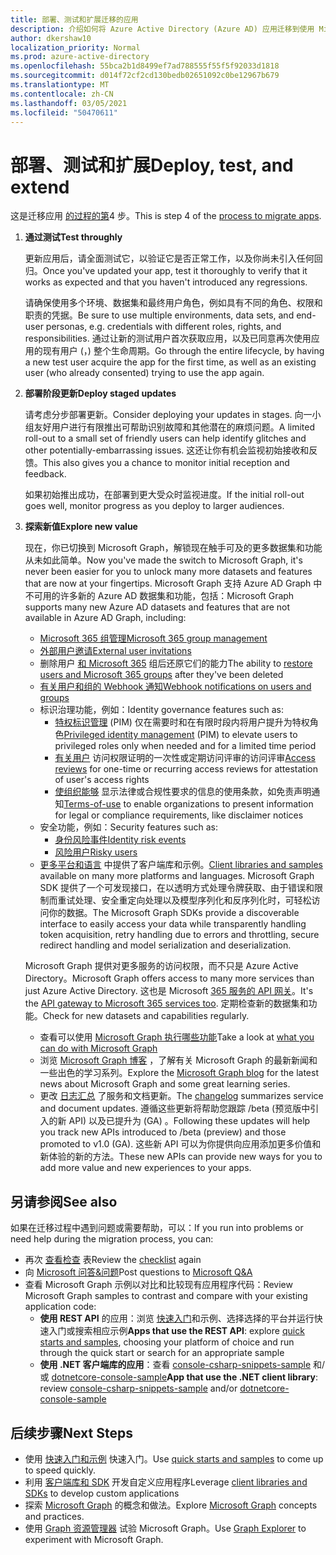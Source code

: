 ```yaml
---
title: 部署、测试和扩展迁移的应用
description: 介绍如何将 Azure Active Directory (Azure AD) 应用迁移到使用 Microsoft Graph API (REST) ;这将讨论步骤 3：部署、测试和扩展。
author: dkershaw10
localization_priority: Normal
ms.prod: azure-active-directory
ms.openlocfilehash: 55bca2b1d8499ef7ad788555f55f5f92033d1818
ms.sourcegitcommit: d014f72cf2cd130bedb02651092c0be12967b679
ms.translationtype: MT
ms.contentlocale: zh-CN
ms.lasthandoff: 03/05/2021
ms.locfileid: "50470611"
---
```

# <a name="deploy-test-and-extend"></a><span data-ttu-id="61b6f-103">部署、测试和扩展</span><span class="sxs-lookup"><span data-stu-id="61b6f-103">Deploy, test, and extend</span></span>

<span data-ttu-id="61b6f-104">这是迁移应用 [的过程的第](migrate-azure-ad-graph-planning-checklist.md)4 步。</span><span class="sxs-lookup"><span data-stu-id="61b6f-104">This is step 4 of the [process to migrate apps](migrate-azure-ad-graph-planning-checklist.md).</span></span>

1.  <span data-ttu-id="61b6f-105">**通过测试**</span><span class="sxs-lookup"><span data-stu-id="61b6f-105">**Test throughly**</span></span>

    <span data-ttu-id="61b6f-106">更新应用后，请全面测试它，以验证它是否正常工作，以及你尚未引入任何回归。</span><span class="sxs-lookup"><span data-stu-id="61b6f-106">Once you've updated your app, test it thoroughly to verify that it works as expected and that you haven't introduced any regressions.</span></span>  

    <span data-ttu-id="61b6f-107">请确保使用多个环境、数据集和最终用户角色，例如具有不同的角色、权限和职责的凭据。</span><span class="sxs-lookup"><span data-stu-id="61b6f-107">Be sure to use multiple environments, data sets, and end-user personas, e.g. credentials with different roles, rights, and responsibilities.</span></span> <span data-ttu-id="61b6f-108">通过让新的测试用户首次获取应用，以及已同意再次使用应用的现有用户 (，) 整个生命周期。</span><span class="sxs-lookup"><span data-stu-id="61b6f-108">Go through the entire lifecycle, by having a new test user acquire the app for the first time, as well as an existing user (who already consented) trying to use the app again.</span></span>

2.  <span data-ttu-id="61b6f-109">**部署阶段更新**</span><span class="sxs-lookup"><span data-stu-id="61b6f-109">**Deploy staged updates**</span></span>

    <span data-ttu-id="61b6f-110">请考虑分步部署更新。</span><span class="sxs-lookup"><span data-stu-id="61b6f-110">Consider deploying your updates in stages.</span></span>  <span data-ttu-id="61b6f-111">向一小组友好用户进行有限推出可帮助识别故障和其他潜在的麻烦问题。</span><span class="sxs-lookup"><span data-stu-id="61b6f-111">A limited roll-out to a small set of friendly users can help identify glitches and other potentially-embarrassing issues.</span></span>  <span data-ttu-id="61b6f-112">这还让你有机会监视初始接收和反馈。</span><span class="sxs-lookup"><span data-stu-id="61b6f-112">This also gives you a chance to monitor initial reception and feedback.</span></span>

    <span data-ttu-id="61b6f-113">如果初始推出成功，在部署到更大受众时监视进度。</span><span class="sxs-lookup"><span data-stu-id="61b6f-113">If the initial roll-out goes well, monitor progress as you deploy to larger audiences.</span></span>

3.  <span data-ttu-id="61b6f-114">**探索新值**</span><span class="sxs-lookup"><span data-stu-id="61b6f-114">**Explore new value**</span></span>

    <span data-ttu-id="61b6f-115">现在，你已切换到 Microsoft Graph，解锁现在触手可及的更多数据集和功能从未如此简单。</span><span class="sxs-lookup"><span data-stu-id="61b6f-115">Now you've made the switch to Microsoft Graph, it's never been easier for you to unlock many more datasets and features that are now at your fingertips.</span></span> 
    <span data-ttu-id="61b6f-116">Microsoft Graph 支持 Azure AD Graph 中不可用的许多新的 Azure AD 数据集和功能，包括：</span><span class="sxs-lookup"><span data-stu-id="61b6f-116">Microsoft Graph supports many new Azure AD datasets and features that are not available in Azure AD Graph, including:</span></span> 

    - [<span data-ttu-id="61b6f-117">Microsoft 365 组管理</span><span class="sxs-lookup"><span data-stu-id="61b6f-117">Microsoft 365 group management</span></span>](./office365-groups-concept-overview.md)
    - [<span data-ttu-id="61b6f-118">外部用户邀请</span><span class="sxs-lookup"><span data-stu-id="61b6f-118">External user invitations</span></span>](/graph/api/resources/invitation?view=graph-rest-1.0)
    - <span data-ttu-id="61b6f-119">删除用户 [和 Microsoft 365](/graph/api/resources/directory?view=graph-rest-1.0) 组后还原它们的能力</span><span class="sxs-lookup"><span data-stu-id="61b6f-119">The ability to [restore users and Microsoft 365 groups](/graph/api/resources/directory?view=graph-rest-1.0) after they've been deleted</span></span>
    - [<span data-ttu-id="61b6f-120">有关用户和组的 Webhook 通知</span><span class="sxs-lookup"><span data-stu-id="61b6f-120">Webhook notifications on users and groups</span></span>](./webhooks.md?toc=.%252fref%252ftoc.json&view=graph-rest-1.0)
    - <span data-ttu-id="61b6f-121">标识治理功能，例如：</span><span class="sxs-lookup"><span data-stu-id="61b6f-121">Identity governance features such as:</span></span>
      - <span data-ttu-id="61b6f-122">[特权标识管理](/graph/api/resources/privilegedidentitymanagement-root?view=graph-rest-beta) (PIM) 仅在需要时和在有限时段内将用户提升为特权角色</span><span class="sxs-lookup"><span data-stu-id="61b6f-122">[Privileged identity management](/graph/api/resources/privilegedidentitymanagement-root?view=graph-rest-beta) (PIM) to elevate users to privileged roles only when needed and for a limited time period</span></span>
      - <span data-ttu-id="61b6f-123">[有关用户](/graph/api/resources/accessreviews-root?view=graph-rest-beta) 访问权限证明的一次性或定期访问评审的访问评审</span><span class="sxs-lookup"><span data-stu-id="61b6f-123">[Access reviews](/graph/api/resources/accessreviews-root?view=graph-rest-beta) for one-time or recurring access reviews for attestation of user's access rights</span></span>
      - <span data-ttu-id="61b6f-124">[使组织能够](/graph/api/resources/accessreviews-root?view=graph-rest-beta) 显示法律或合规性要求的信息的使用条款，如免责声明通知</span><span class="sxs-lookup"><span data-stu-id="61b6f-124">[Terms-of-use](/graph/api/resources/accessreviews-root?view=graph-rest-beta) to enable organizations to present information for legal or compliance requirements, like disclaimer notices</span></span>
    - <span data-ttu-id="61b6f-125">安全功能，例如：</span><span class="sxs-lookup"><span data-stu-id="61b6f-125">Security features such as:</span></span>
      - [<span data-ttu-id="61b6f-126">身份风险事件</span><span class="sxs-lookup"><span data-stu-id="61b6f-126">Identity risk events</span></span>](/graph/api/resources/identityriskevent?view=graph-rest-1.0)
      - [<span data-ttu-id="61b6f-127">风险用户</span><span class="sxs-lookup"><span data-stu-id="61b6f-127">Risky users</span></span>](/graph/api/resources/riskyuser?view=graph-rest-1.0)
    - <span data-ttu-id="61b6f-128">[更多平台和语言](./index.yml) 中提供了客户端库和示例。</span><span class="sxs-lookup"><span data-stu-id="61b6f-128">[Client libraries and samples](./index.yml) available on many more platforms and languages.</span></span> <span data-ttu-id="61b6f-129">Microsoft Graph SDK 提供了一个可发现接口，在以透明方式处理令牌获取、由于错误和限制而重试处理、安全重定向处理以及模型序列化和反序列化时，可轻松访问你的数据。</span><span class="sxs-lookup"><span data-stu-id="61b6f-129">The Microsoft Graph SDKs provide a discoverable interface to easily access your data while transparently handling token acquisition, retry handling due to errors and throttling, secure redirect handling and model serialization and deserialization.</span></span>

    <span data-ttu-id="61b6f-130">Microsoft Graph 提供对更多服务的访问权限，而不只是 Azure Active Directory。</span><span class="sxs-lookup"><span data-stu-id="61b6f-130">Microsoft Graph offers access to many more services than just Azure Active Directory.</span></span> <span data-ttu-id="61b6f-131">这也是 Microsoft [365 服务的 API 网关](./index.yml)。</span><span class="sxs-lookup"><span data-stu-id="61b6f-131">It's the [API gateway to Microsoft 365 services too](./index.yml).</span></span>
    <span data-ttu-id="61b6f-132">定期检查新的数据集和功能。</span><span class="sxs-lookup"><span data-stu-id="61b6f-132">Check for new datasets and capabilities regularly.</span></span>  

    - <span data-ttu-id="61b6f-133">查看可以使用 [Microsoft Graph 执行哪些功能](/graph/examples)</span><span class="sxs-lookup"><span data-stu-id="61b6f-133">Take a look at [what you can do with Microsoft Graph](/graph/examples)</span></span>
    - <span data-ttu-id="61b6f-134">浏览 [Microsoft Graph 博客](/graph/blogs) ，了解有关 Microsoft Graph 的最新新闻和一些出色的学习系列。</span><span class="sxs-lookup"><span data-stu-id="61b6f-134">Explore the [Microsoft Graph blog](/graph/blogs) for the latest news about Microsoft Graph and some great learning series.</span></span>
    - <span data-ttu-id="61b6f-135">更改 [日志汇总](/greaph/changelog) 了服务和文档更新。</span><span class="sxs-lookup"><span data-stu-id="61b6f-135">The [changelog](/greaph/changelog) summarizes service and document updates.</span></span> <span data-ttu-id="61b6f-136">遵循这些更新将帮助您跟踪 /beta (预览版中引入的新 API) 以及已提升为 (GA) 。</span><span class="sxs-lookup"><span data-stu-id="61b6f-136">Following these updates will help you track new APIs introduced to /beta (preview) and those promoted to v1.0 (GA).</span></span>  <span data-ttu-id="61b6f-137">这些新 API 可以为你提供向应用添加更多价值和新体验的新的方法。</span><span class="sxs-lookup"><span data-stu-id="61b6f-137">These new APIs can provide new ways for you to add more value and new experiences to your apps.</span></span>  

## <a name="see-also"></a><span data-ttu-id="61b6f-138">另请参阅</span><span class="sxs-lookup"><span data-stu-id="61b6f-138">See also</span></span>

<span data-ttu-id="61b6f-139">如果在迁移过程中遇到问题或需要帮助，可以：</span><span class="sxs-lookup"><span data-stu-id="61b6f-139">If you run into problems or need help during the migration process, you can:</span></span>

- <span data-ttu-id="61b6f-140">再次 [查看检查](migrate-azure-ad-graph-planning-checklist.md) 表</span><span class="sxs-lookup"><span data-stu-id="61b6f-140">Review the [checklist](migrate-azure-ad-graph-planning-checklist.md) again</span></span>
- <span data-ttu-id="61b6f-141">向 [Microsoft 问答&问题](https://docs.microsoft.com/answers/topics/microsoft-graph-applications.html)</span><span class="sxs-lookup"><span data-stu-id="61b6f-141">Post questions to [Microsoft Q&A](https://docs.microsoft.com/answers/topics/microsoft-graph-applications.html)</span></span> 
- <span data-ttu-id="61b6f-142">查看 Microsoft Graph 示例以对比和比较现有应用程序代码：</span><span class="sxs-lookup"><span data-stu-id="61b6f-142">Review Microsoft Graph samples to contrast and compare with your existing application code:</span></span>
  - <span data-ttu-id="61b6f-143">**使用 REST API** 的应用：浏览 [快速入门](https://developer.microsoft.com/graph/get-started)和示例、选择选择的平台并运行快速入门或搜索相应示例</span><span class="sxs-lookup"><span data-stu-id="61b6f-143">**Apps that use the REST API**: explore [quick starts and samples](https://developer.microsoft.com/graph/get-started), choosing your platform of choice and run through the quick start or search for an appropriate sample</span></span>
  - <span data-ttu-id="61b6f-144">**使用 .NET 客户端库的应用**：查看 [console-csharp-snippets-sample](https://github.com/microsoftgraph/console-csharp-snippets-sample) 和/或 [dotnetcore-console-sample](https://github.com/microsoftgraph/dotnetcore-console-sample)</span><span class="sxs-lookup"><span data-stu-id="61b6f-144">**App that use the .NET client library**: review [console-csharp-snippets-sample](https://github.com/microsoftgraph/console-csharp-snippets-sample) and/or [dotnetcore-console-sample](https://github.com/microsoftgraph/dotnetcore-console-sample)</span></span>

## <a name="next-steps"></a><span data-ttu-id="61b6f-145">后续步骤</span><span class="sxs-lookup"><span data-stu-id="61b6f-145">Next Steps</span></span>

- <span data-ttu-id="61b6f-146">使用 [快速入门和示例](/graph/get-started) 快速入门。</span><span class="sxs-lookup"><span data-stu-id="61b6f-146">Use [quick starts and samples](/graph/get-started) to come up to speed quickly.</span></span>
- <span data-ttu-id="61b6f-147">利用 [客户端库和 SDK](https://developer.microsoft.com/graph/get-started) 开发自定义应用程序</span><span class="sxs-lookup"><span data-stu-id="61b6f-147">Leverage [client libraries and SDKs](https://developer.microsoft.com/graph/get-started) to develop custom applications</span></span> 
- <span data-ttu-id="61b6f-148">探索 [Microsoft Graph](./overview.md) 的概念和做法。</span><span class="sxs-lookup"><span data-stu-id="61b6f-148">Explore [Microsoft Graph](./overview.md) concepts and practices.</span></span>
- <span data-ttu-id="61b6f-149">使用 [Graph 资源管理器](https://aka.ms/ge) 试验 Microsoft Graph。</span><span class="sxs-lookup"><span data-stu-id="61b6f-149">Use [Graph Explorer](https://aka.ms/ge) to experiment with Microsoft Graph.</span></span>